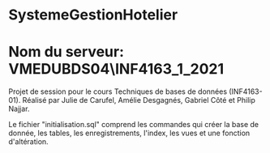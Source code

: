 # SystemeGestionHotelier
# Nom du serveur: VMEDUBDS04\INF4163_1_2021

Projet de session pour le cours Techniques de bases de données (INF4163-01). 
Réalisé par Julie de Carufel, Amélie Desgagnés, Gabriel Côté et Philip Najjar.

Le fichier "initialisation.sql" comprend les commandes qui créer la base de donnée, les tables, les enregistrements, l'index, les vues et une fonction d'altération.
